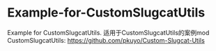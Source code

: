 # Example-for-CustomSlugcatUtils
Example for CustomSlugcatUtils. 适用于CustomSlugcatUtils的案例mod
CustomSlugcatUtils: https://github.com/pkuyo/Custom-Slugcat-Utils
